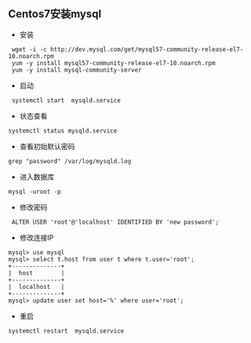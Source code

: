 ## Centos7安装mysql

* 安装

```
 wget -i -c http://dev.mysql.com/get/mysql57-community-release-el7-10.noarch.rpm
 yum -y install mysql57-community-release-el7-10.noarch.rpm
 yum -y install mysql-community-server
```

* 启动

```
 systemctl start  mysqld.service
```

* 状态查看

```
systemctl status mysqld.service
```

* 查看初始默认密码

```
grep "password" /var/log/mysqld.log
```

* 进入数据库

```
mysql -uroot -p
```

* 修改密码

```
 ALTER USER 'root'@'localhost' IDENTIFIED BY 'new password';
```

* 修改连接IP 

```
mysql> use mysql
mysql> select t.host from user t where t.user='root';
+--------------+
|  host        |
+--------------+
|  localhost   |
+--------------+
mysql> update user set host='%' where user='root';
```

* 重启

```
systemctl restart  mysqld.service
```




